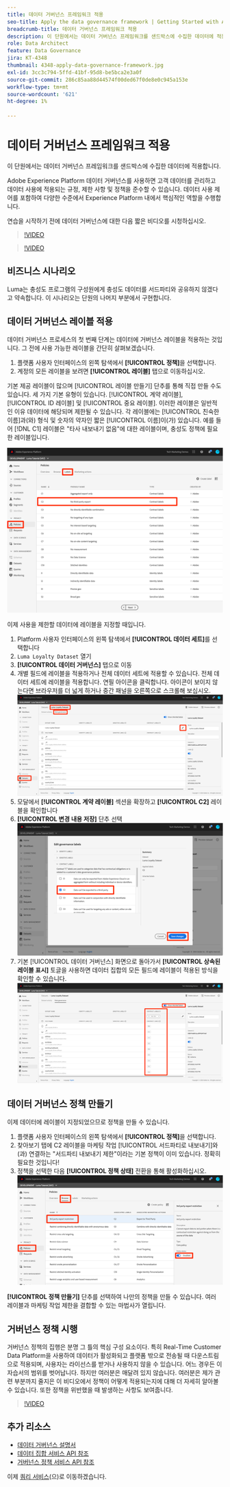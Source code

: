 ```yaml
---
title: 데이터 거버넌스 프레임워크 적용
seo-title: Apply the data governance framework | Getting Started with Adobe Experience Platform for Data Architects and Data Engineers
breadcrumb-title: 데이터 거버넌스 프레임워크 적용
description: 이 단원에서는 데이터 거버넌스 프레임워크를 샌드박스에 수집한 데이터에 적용합니다.
role: Data Architect
feature: Data Governance
jira: KT-4348
thumbnail: 4348-apply-data-governance-framework.jpg
exl-id: 3cc3c794-5ffd-41bf-95d8-be5bca2e3a0f
source-git-commit: 286c85aa88d44574f00ded67f0de8e0c945a153e
workflow-type: tm+mt
source-wordcount: '621'
ht-degree: 1%

---
```


# 데이터 거버넌스 프레임워크 적용

<!--15min-->

이 단원에서는 데이터 거버넌스 프레임워크를 샌드박스에 수집한 데이터에 적용합니다.

Adobe Experience Platform 데이터 거버넌스를 사용하면 고객 데이터를 관리하고 데이터 사용에 적용되는 규정, 제한 사항 및 정책을 준수할 수 있습니다. 데이터 사용 제어를 포함하여 다양한 수준에서 Experience Platform 내에서 핵심적인 역할을 수행합니다.

연습을 시작하기 전에 데이터 거버넌스에 대한 다음 짧은 비디오를 시청하십시오.
>[!VIDEO](https://video.tv.adobe.com/v/41326?learn=on&enablevpops&captions=kor)

>[!VIDEO](https://video.tv.adobe.com/v/32135?learn=on&enablevpops&captions=kor)

<!--
## Permissions required

In the [Configure Permissions](configure-permissions.md) lesson, you set up all the access controls required to complete this lesson, specifically:

* Permission items **[!UICONTROL Data Governance]** > **[!UICONTROL Manage Usage Labels]**, **[!UICONTROL Manage Data Usage Policies]** and **[!UICONTROL View Data Usage Policies]**
* Permission items **[!UICONTROL Data Management]** > **[!UICONTROL View Datasets]** and **[!UICONTROL Manage Datasets]**
* Permission item **[!UICONTROL Sandboxes]** > `Luma Tutorial`
* User-role access to the `Luma Tutorial Platform` Product Profile
-->

## 비즈니스 시나리오

Luma는 충성도 프로그램의 구성원에게 충성도 데이터를 서드파티와 공유하지 않겠다고 약속합니다. 이 시나리오는 단원의 나머지 부분에서 구현합니다.

## 데이터 거버넌스 레이블 적용

데이터 거버넌스 프로세스의 첫 번째 단계는 데이터에 거버넌스 레이블을 적용하는 것입니다. 그 전에 사용 가능한 레이블을 간단히 살펴보겠습니다.

1. 플랫폼 사용자 인터페이스의 왼쪽 탐색에서 **[!UICONTROL 정책]**&#x200B;을 선택합니다.
1. 계정의 모든 레이블을 보려면 **[!UICONTROL 레이블]** 탭으로 이동하십시오.

기본 제공 레이블이 많으며 [!UICONTROL 레이블 만들기] 단추를 통해 직접 만들 수도 있습니다. 세 가지 기본 유형이 있습니다. [!UICONTROL 계약 레이블], [!UICONTROL ID 레이블] 및 [!UICONTROL 중요 레이블]. 이러한 레이블은 일반적인 이유 데이터에 해당되며 제한될 수 있습니다. 각 레이블에는 [!UICONTROL 친숙한 이름]과(와) 형식 및 숫자의 약자인 짧은 [!UICONTROL 이름]이(가) 있습니다. 예를 들어 [!DNL C1] 레이블은 &quot;타사 내보내기 없음&quot;에 대한 레이블이며, 충성도 정책에 필요한 레이블입니다.

![데이터 거버넌스 레이블](assets/governance-policies.png)

이제 사용을 제한할 데이터에 레이블을 지정할 때입니다.

1. Platform 사용자 인터페이스의 왼쪽 탐색에서 **[!UICONTROL 데이터 세트]**&#x200B;를 선택합니다
1. `Luma Loyalty Dataset` 열기
1. **[!UICONTROL 데이터 거버넌스]** 탭으로 이동
1. 개별 필드에 레이블을 적용하거나 전체 데이터 세트에 적용할 수 있습니다. 전체 데이터 세트에 레이블을 적용합니다. 연필 아이콘을 클릭합니다. 아이콘이 보이지 않는다면 브라우저를 더 넓게 하거나 중간 패널을 오른쪽으로 스크롤해 보십시오.
   ![데이터 거버넌스](assets/governance-dataset.png)
1. 모달에서 **[!UICONTROL 계약 레이블]** 섹션을 확장하고 **[!UICONTROL C2]** 레이블을 확인합니다
1. **[!UICONTROL 변경 내용 저장]** 단추 선택
   ![데이터 거버넌스](assets/governance-applyLabel.png)
1. 기본 [!UICONTROL 데이터 거버넌스] 화면으로 돌아가서 **[!UICONTROL 상속된 레이블 표시]** 토글을 사용하면 데이터 집합의 모든 필드에 레이블이 적용된 방식을 확인할 수 있습니다.
   ![데이터 거버넌스](assets/governance-labelsAdded.png)


<!--adding extra, unnecessary fields from field groups makes it harder to see which fields really need labels-->
<!--Are there any best practices for applying governance labels-->

## 데이터 거버넌스 정책 만들기

이제 데이터에 레이블이 지정되었으므로 정책을 만들 수 있습니다.

1. 플랫폼 사용자 인터페이스의 왼쪽 탐색에서 **[!UICONTROL 정책]**&#x200B;을 선택합니다.
1. 찾아보기 탭에 C2 레이블을 마케팅 작업 [!UICONTROL 서드파티로 내보내기]와(과) 연결하는 &quot;서드파티 내보내기 제한&quot;이라는 기본 정책이 이미 있습니다. 정확히 필요한 것입니다!
1. 정책을 선택한 다음 **[!UICONTROL 정책 상태]** 전환을 통해 활성화하십시오.
   ![데이터 거버넌스](assets/governance-enablePolicy.png)

**[!UICONTROL 정책 만들기]** 단추를 선택하여 나만의 정책을 만들 수 있습니다. 여러 레이블과 마케팅 작업 제한을 결합할 수 있는 마법사가 열립니다.

## 거버넌스 정책 시행

거버넌스 정책의 집행은 분명 그 틀의 핵심 구성 요소이다. 특히 Real-Time Customer Data Platform을 사용하여 데이터가 활성화되고 플랫폼 밖으로 전송될 때 다운스트림으로 적용되며, 사용자는 라이선스를 받거나 사용하지 않을 수 있습니다. 어느 경우든 이 자습서의 범위를 벗어납니다. 하지만 여러분은 매달려 있지 않습니다. 여러분은 제가 관련 부분까지 줄지은 이 비디오에서 정책이 어떻게 적용되는지에 대해 더 자세히 알아볼 수 있습니다. 또한 정책을 위반했을 때 발생하는 사항도 보여줍니다.

>[!VIDEO](https://video.tv.adobe.com/v/33631/?t=151&quality=12&learn=on&enablevpops)


## 추가 리소스

* [데이터 거버넌스 설명서](https://experienceleague.adobe.com/docs/experience-platform/data-governance/home.html?lang=ko)
* [데이터 집합 서비스 API 참조](https://www.adobe.io/experience-platform-apis/references/dataset-service/)
* [거버넌스 정책 서비스 API 참조](https://www.adobe.io/experience-platform-apis/references/policy-service/)

이제 [쿼리 서비스](run-queries.md)(으)로 이동하겠습니다.
